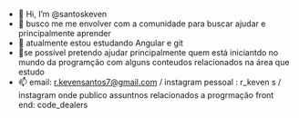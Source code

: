 - 👋 Hi, I’m @santoskeven
- 👀 busco me me envolver com a comunidade para buscar ajudar e principalmente aprender
- 🌱 atualmente estou estudando Angular e git 
- 💞se possível pretendo ajudar principalmente quem está iniciantdo no mundo da programção com alguns conteudos relacionados na área que estudo
- 📫 email: r.kevensantos7@gmail.com / instagram pessoal : r_keven s / instagram onde publico  assuntnos relacionados a progrmação front end: code_dealers

<!---
santoskeven/santoskeven is a ✨ special ✨ repository because its `README.md` (this file) appears on your GitHub profile.
You can click the Preview link to take a look at your changes.
--->
